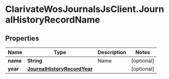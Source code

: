 # ClarivateWosJournalsJsClient.JournalHistoryRecordName

## Properties

Name | Type | Description | Notes
------------ | ------------- | ------------- | -------------
**name** | **String** | Name | [optional] 
**year** | [**JournalHistoryRecordYear**](JournalHistoryRecordYear.md) |  | [optional] 


